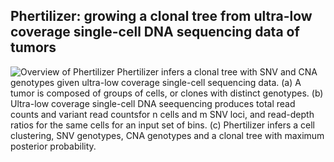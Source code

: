 ## Phertilizer: growing a clonal tree from ultra-low coverage single-cell DNA sequencing data of tumors


![Overview of Phertilizer](overview.png)
Phertilizer infers a clonal tree with SNV and CNA genotypes given ultra-low coverage single-cell sequencing data.
(a) A tumor is composed of groups of cells, or clones with distinct genotypes.
(b) Ultra-low coverage single-cell DNA seequencing produces total read counts and variant read countsfor n cells and m SNV loci, and read-depth ratios for the same cells for an input set of bins.
(c) Phertilizer infers a cell clustering, SNV genotypes, CNA genotypes and a clonal tree  with maximum posterior probability.
